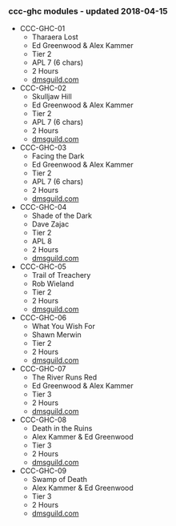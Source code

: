 ### ccc-ghc modules - updated 2018-04-15
* CCC-GHC-01
  * Tharaera Lost
  * Ed Greenwood & Alex Kammer
  * Tier 2
  * APL 7 (6 chars)
  * 2 Hours
  * [dmsguild.com](http://www.dmsguild.com/product/200723/CCCGHC01-Tharaera-Lost)
* CCC-GHC-02
  * Skulljaw Hill
  * Ed Greenwood & Alex Kammer
  * Tier 2
  * APL 7 (6 chars)
  * 2 Hours
  * [dmsguild.com](http://www.dmsguild.com/product/200738/CCCGHC02-Skulljaw-Hill)
* CCC-GHC-03
  * Facing the Dark
  * Ed Greenwood & Alex Kammer
  * Tier 2
  * APL 7 (6 chars)
  * 2 Hours
  * [dmsguild.com](http://www.dmsguild.com/product/200739/CCCGHC03-Facing-the-Dark)
* CCC-GHC-04
  * Shade of the Dark
  * Dave Zajac
  * Tier 2
  * APL 8
  * 2 Hours
  * [dmsguild.com](http://www.dmsguild.com/product/228101/CCCGHC04--Shade-Of-The-Dark)
* CCC-GHC-05
  * Trail of Treachery
  * Rob Wieland
  * Tier 2
  * 2 Hours
  * [dmsguild.com](http://www.dmsguild.com/product/228104/CCCGHC05--Trail-Of-Treachery)
* CCC-GHC-06
  * What You Wish For
  * Shawn Merwin
  * Tier 2
  * 2 Hours
  * [dmsguild.com](http://www.dmsguild.com/product/228105/CCCGHC06--What-You-Wish-For)
* CCC-GHC-07
  * The River Runs Red
  * Ed Greenwood & Alex Kammer
  * Tier 3
  * 2 Hours
  * [dmsguild.com](http://www.dmsguild.com/product/228106/CCCGHC07--The-River-Runs-Red)
* CCC-GHC-08
  * Death in the Ruins
  * Alex Kammer & Ed Greenwood
  * Tier 3
  * 2 Hours
  * [dmsguild.com](http://www.dmsguild.com/product/228107/CCCGHC08--Death-In-The-Ruins)
* CCC-GHC-09
  * Swamp of Death
  * Alex Kammer & Ed Greenwood
  * Tier 3
  * 2 Hours
  * [dmsguild.com](http://www.dmsguild.com/product/228108/CCCGHC09--Swamp-Of-Death)
